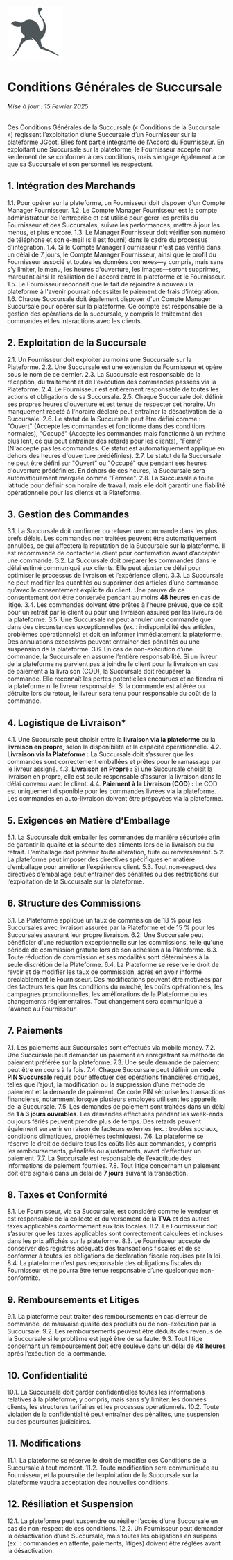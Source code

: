 <img src="https://github.com/JiGoot/terms/blob/main/logo520.png" width="128" height="128">

# Conditions Générales de Succursale
*Mise à jour : 15 Fevrier 2025*
</br>
</br>

Ces Conditions Générales de la Succursale (« Conditions de la Succursale ») régissent l’exploitation d’une Succursale d’un Fournisseur sur la plateforme JGoot. Elles font partie intégrante de l’Accord du Fournisseur. En exploitant une Succursale sur la plateforme, le Fournisseur accepte non seulement de se conformer à ces conditions, mais s’engage également à ce que sa Succursale et son personnel les respectent.  

## 1. Intégration des Marchands
1.1. Pour opérer sur la plateforme, un Fournisseur doit disposer d'un Compte Manager Fournisseur.  1.2. Le Compte Manager Fournisseur est le compte administrateur de l'entreprise et est utilisé pour gérer les profils du Fournisseur et des Succursales, suivre les performances, mettre à jour les menus, et plus encore.  1.3. Le Manager Fournisseur doit vérifier son numéro de téléphone et son e-mail (s'il est fourni) dans le cadre du processus d'intégration.  1.4. Si le Compte Manager Fournisseur n'est pas vérifié dans un délai de 7 jours, le Compte Manager Fournisseur, ainsi que le profil du Fournisseur associé et toutes les données connexes—y compris, mais sans s'y limiter, le menu, les heures d'ouverture, les images—seront supprimés, marquant ainsi la résiliation de l'accord entre la plateforme et le Fournisseur.  1.5. Le Fournisseur reconnaît que le fait de rejoindre à nouveau la plateforme à l'avenir pourrait nécessiter le paiement de frais d'intégration.  1.6. Chaque Succursale doit également disposer d'un Compte Manager Succursale pour opérer sur la plateforme. Ce compte est responsable de la gestion des opérations de la succursale, y compris le traitement des commandes et les interactions avec les clients.

## 2. Exploitation de la Succursale
2.1. Un Fournisseur doit exploiter au moins une Succursale sur la Plateforme.  2.2. Une Succursale est une extension du Fournisseur et opère sous le nom de ce dernier.  2.3. La Succursale est responsable de la réception, du traitement et de l'exécution des commandes passées via la Plateforme.  2.4. Le Fournisseur est entièrement responsable de toutes les actions et obligations de sa Succursale.  2.5. Chaque Succursale doit définir ses propres heures d'ouverture et est tenue de respecter cet horaire. Un manquement répété à l'horaire déclaré peut entraîner la désactivation de la Succursale.  2.6. Le statut de la Succursale peut être défini comme : "Ouvert" (Accepte les commandes et fonctionne dans des conditions normales), "Occupé" (Accepte les commandes mais fonctionne à un rythme plus lent, ce qui peut entraîner des retards pour les clients), "Fermé" (N'accepte pas les commandes. Ce statut est automatiquement appliqué en dehors des heures d'ouverture prédéfinies).  2.7. Le statut de la Succursale ne peut être défini sur "Ouvert" ou "Occupé" que pendant ses heures d'ouverture prédéfinies. En dehors de ces heures, la Succursale sera automatiquement marquée comme "Fermée".  2.8. La Succursale a toute latitude pour définir son horaire de travail, mais elle doit garantir une fiabilité opérationnelle pour les clients et la Plateforme.

## 3. Gestion des Commandes
3.1. La Succursale doit confirmer ou refuser une commande dans les plus brefs délais. Les commandes non traitées peuvent être automatiquement annulées, ce qui affectera la réputation de la Succursale sur la plateforme. Il est recommandé de contacter le client pour confirmation avant d’accepter une commande.  3.2. La Succursale doit préparer les commandes dans le délai estimé communiqué aux clients. Elle peut ajuster ce délai pour optimiser le processus de livraison et l’expérience client.  3.3. La Succursale ne peut modifier les quantités ou supprimer des articles d’une commande qu’avec le consentement explicite du client. Une preuve de ce consentement doit être conservée pendant au moins **48 heures** en cas de litige.  3.4. Les commandes doivent être prêtes à l’heure prévue, que ce soit pour un retrait par le client ou pour une livraison assurée par les livreurs de la plateforme.  3.5. Une Succursale ne peut annuler une commande que dans des circonstances exceptionnelles (ex. : indisponibilité des articles, problèmes opérationnels) et doit en informer immédiatement la plateforme. Des annulations excessives peuvent entraîner des pénalités ou une suspension de la plateforme.  3.6. En cas de non-exécution d’une commande, la Succursale en assume l’entière responsabilité. Si un livreur de la plateforme ne parvient pas à joindre le client pour la livraison en cas de paiement à la livraison (COD), la Succursale doit récupérer la commande. Elle reconnaît les pertes potentielles encourues et ne tiendra ni la plateforme ni le livreur responsable. Si la commande est altérée ou détruite lors du retour, le livreur sera tenu pour responsable du coût de la commande.  

## 4. Logistique de Livraison*
4.1. Une Succursale peut choisir entre la **livraison via la plateforme** ou la **livraison en propre**, selon la disponibilité et la capacité opérationnelle.  4.2. **Livraison via la Plateforme :** La Succursale doit s’assurer que les commandes sont correctement emballées et prêtes pour le ramassage par le livreur assigné.  4.3. **Livraison en Propre :** Si une Succursale choisit la livraison en propre, elle est seule responsable d’assurer la livraison dans le délai convenu avec le client.  4.4. **Paiement à la Livraison (COD) :** Le COD est uniquement disponible pour les commandes livrées via la plateforme. Les commandes en auto-livraison doivent être prépayées via la plateforme. 

## 5. Exigences en Matière d’Emballage  
5.1. La Succursale doit emballer les commandes de manière sécurisée afin de garantir la qualité et la sécurité des aliments lors de la livraison ou du retrait. L’emballage doit prévenir toute altération, fuite ou renversement.  5.2. La plateforme peut imposer des directives spécifiques en matière d’emballage pour améliorer l’expérience client.  5.3. Tout non-respect des directives d’emballage peut entraîner des pénalités ou des restrictions sur l’exploitation de la Succursale sur la plateforme.

## 6. Structure des Commissions
6.1. La Plateforme applique un taux de commission de 18 % pour les Succursales avec livraison assurée par la Plateforme et de 15 % pour les Succursales assurant leur propre livraison.  6.2. Une Succursale peut bénéficier d'une réduction exceptionnelle sur les commissions, telle qu'une période de commission gratuite lors de son adhésion à la Plateforme.  6.3. Toute réduction de commission et ses modalités sont déterminées à la seule discrétion de la Plateforme.  6.4. La Plateforme se réserve le droit de revoir et de modifier les taux de commission, après en avoir informé préalablement le Fournisseur. Ces modifications peuvent être motivées par des facteurs tels que les conditions du marché, les coûts opérationnels, les campagnes promotionnelles, les améliorations de la Plateforme ou les changements réglementaires. Tout changement sera communiqué à l'avance au Fournisseur.

## 7. Paiements 
7.1. Les paiements aux Succursales sont effectués via mobile money.  7.2. Une Succursale peut demander un paiement en enregistrant sa méthode de paiement préférée sur la plateforme.  7.3. Une seule demande de paiement peut être en cours à la fois.  7.4. Chaque Succursale peut définir un **code PIN Succursale** requis pour effectuer des opérations financières critiques, telles que l’ajout, la modification ou la suppression d’une méthode de paiement et la demande de paiement. Ce code PIN sécurise les transactions financières, notamment lorsque plusieurs employés utilisent les appareils de la Succursale.  7.5. Les demandes de paiement sont traitées dans un délai de **1 à 3 jours ouvrables**. Les demandes effectuées pendant les week-ends ou jours fériés peuvent prendre plus de temps. Des retards peuvent également survenir en raison de facteurs externes (ex. : troubles sociaux, conditions climatiques, problèmes techniques).  7.6. La plateforme se réserve le droit de déduire tous les coûts liés aux commandes, y compris les remboursements, pénalités ou ajustements, avant d’effectuer un paiement.  7.7. La Succursale est responsable de l’exactitude des informations de paiement fournies.  7.8. Tout litige concernant un paiement doit être signalé dans un délai de **7 jours** suivant la transaction.  

## 8. Taxes et Conformité 
8.1. Le Fournisseur, via sa Succursale, est considéré comme le vendeur et est responsable de la collecte et du versement de la **TVA** et des autres taxes applicables conformément aux lois locales.  8.2. Le Fournisseur doit s’assurer que les taxes applicables sont correctement calculées et incluses dans les prix affichés sur la plateforme.  8.3. Le Fournisseur accepte de conserver des registres adéquats des transactions fiscales et de se conformer à toutes les obligations de déclaration fiscale requises par la loi.  8.4. La plateforme n’est pas responsable des obligations fiscales du Fournisseur et ne pourra être tenue responsable d’une quelconque non-conformité.  

## 9. Remboursements et Litiges  
9.1. La plateforme peut traiter des remboursements en cas d’erreur de commande, de mauvaise qualité des produits ou de non-exécution par la Succursale.  9.2. Les remboursements peuvent être déduits des revenus de la Succursale si le problème est jugé être de sa faute.  9.3. Tout litige concernant un remboursement doit être soulevé dans un délai de **48 heures** après l’exécution de la commande.  

## 10. Confidentialité
10.1. La Succursale doit garder confidentielles toutes les informations relatives à la plateforme, y compris, mais sans s’y limiter, les données clients, les structures tarifaires et les processus opérationnels.  10.2. Toute violation de la confidentialité peut entraîner des pénalités, une suspension ou des poursuites judiciaires.  

## 11. Modifications
11.1. La plateforme se réserve le droit de modifier ces Conditions de la Succursale à tout moment.  11.2. Toute modification sera communiquée au Fournisseur, et la poursuite de l’exploitation de la Succursale sur la plateforme vaudra acceptation des nouvelles conditions.  

## 12. Résiliation et Suspension  
12.1. La plateforme peut suspendre ou résilier l’accès d’une Succursale en cas de non-respect de ces conditions.  12.2. Un Fournisseur peut demander la désactivation d’une Succursale, mais toutes les obligations en suspens (ex. : commandes en attente, paiements, litiges) doivent être réglées avant la désactivation.  

